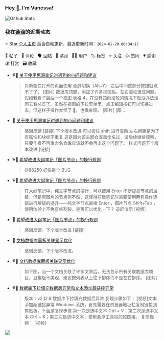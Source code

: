 ### Hey 👋, I'm [Vanessa](http://vanessa.b3log.org/)!

![Github Stats](https://github-readme-stats.vercel.app/api?username=Vanessa219&show_icons=true)

<!--events start -->

### 我在[链滴](https://ld246.com)的近期动态

⭐️ Star [个人主页](https://github.com/Vanessa219/Vanessa219) 后会自动更新，最近更新时间：`2024-02-20 08:34:17`

📝 帖子 &nbsp; 💬 评论 &nbsp; 🗣 回帖 &nbsp; 🌙 清月 &nbsp; 👨‍💻 用户 &nbsp; 🏷️ 标签 &nbsp; ⭐️ 关注 &nbsp; 👍 赞同 &nbsp; 💗 感谢 &nbsp; 💰 打赏 &nbsp; 🗃 收藏

* 💗📝 [关于使用思源笔记时遇到的小问题和建议](https://ld246.com/article/1708075588547)

  > 对新窗口打开的页面使用 全屏切换（Alt+Y） 之后中间这部分按钮就点不了了。 [图片] 数据库顶部，添加了许多视图后，左右滚动很成问题。假如我看了最后一个视图 表格 4，在没有四向滚轮的情况下就没办法滚回去看总览了。虽然在视图的下拉菜单里，点击编辑按钮可以切换过去，但这样子操作太怪了 🤔，也很麻烦。 [图片] [图 ..
* 💬 [关于使用思源笔记时遇到的小问题和建议](https://ld246.com/article/1708075588547/comment/1708247410445#comments)

  > 感谢反馈 [链接] 下个版本改进 可以按住 shift 进行滚动 左右间距是为了有属性和块标不重复 这是因为该主题仓库重命名过，请后续继续观察，只要作者不再重命名仓库应该就不会再出这个问题了。 样式问题下个版本改进 [链接]
* 💗💬 [希望改进大纲笔记「图片节点」的换行规则](https://ld246.com/article/1707960360057/comment/1707988929126#comments)

  > @88250 好像是个 BUG
* 💗📝 [希望改进大纲笔记「图片节点」的换行规则](https://ld246.com/article/1707960360057)

  > 在大纲笔记中，纯文字节点的换行，可以使用 Enter 不断提高节点的层级，但是带图片的节点则不然，这使得在做笔记时需要使用两套操作逻辑进行层级的提升——纯文字节点直接 Enter ，图片节点 Shift+Tab ，使用体验上不免有些割裂，是否可以优化一下？ 录屏演示 [视频]
* 💬 [希望改进大纲笔记「图片节点」的换行规则](https://ld246.com/article/1707960360057/comment/1708068208646#comments)

  > 感谢反馈，下个版本改进 [链接]
* 💬 [文档数据库面板关联显示优化](https://ld246.com/article/1708051805344/comment/1708060628612#comments)

  > 感谢反馈，下个版本改进。
* 💗📝 [文档数据库面板关联显示优化](https://ld246.com/article/1708051805344)

  > 如下图，当一个文档关联了许多文章后，无法显示所有关联数据库项目，且排版不美观，建议按列表从上往下排序而不是左右排序。 [图片]
* 💗📝 [数据库下拉填充数据后异常和文本添加超链接异常](https://ld246.com/article/1707975507571)

  > 版本：v2.12.8 数据库下拉填充数据后异常 复现步骤如下： [视频]文本添加超链接异常 Windows 系统，首先需要在浏览器地址栏复制链接到剪贴板，下面是复现步骤 第一次是选中文本 Ctrl + V；第二次是选中文本 Ctrl + K；第三次是选中文本，使用悬浮工具栏的超链接。 复现视频： [视频]


<!--events end -->

<a title="Hits" target="_blank" href="https://github.com/Vanessa219/Vanessa219"><img src="https://hits.b3log.org/Vanessa219/Vanessa219.svg"></a>
